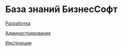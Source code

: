 # База знаний БизнесСофт

[Разработка](razrabotka/)

[Администрирование](administrirovanie/)

[Инструкции](instrukcii/)


